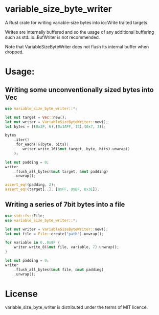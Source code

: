 # variable_size_byte_writer

A Rust crate for writing variable-size bytes into io::Write traited targets.

Writes are internally buffered and so the usage of any additional buffering such as std::io::BufWriter is not recommended.

Note that VariableSizeByteWriter does not flush its internal buffer when dropped.

# Usage:

## Writing some unconventionally sized bytes into Vec<u8>

``` rust
use variable_size_byte_writer::*;

let mut target = Vec::new();
let mut writer = VariableSizeByteWriter::new();
let bytes = [(0x3F, 6),(0x1AFF, 13),(0x7, 3)];

bytes
    .iter()
    .for_each(|&(byte, bits)|
        writer.write_16(&mut target, byte, bits).unwrap()
    );

let mut padding = 0;
writer
    .flush_all_bytes(&mut target, &mut padding)
    .unwrap();

assert_eq!(padding, 2);
assert_eq!(target[..], [0xFF, 0xBF, 0x3E]);
```

## Writing a series of 7bit bytes into a file

``` rust
use std::fs::File;
use variable_size_byte_writer::*;

let mut writer = VariableSizeByteWriter::new();
let mut file = File::create("path").unwrap();

for variable in 0..0x8F {
    writer.write_8(&mut file, variable, 7).unwrap();
}

let mut padding = 0;
writer
    .flush_all_bytes(&mut file, &mut padding)
    .unwrap();
```

# License
variable_size_byte_writer is distributed under the terms of MIT licence.